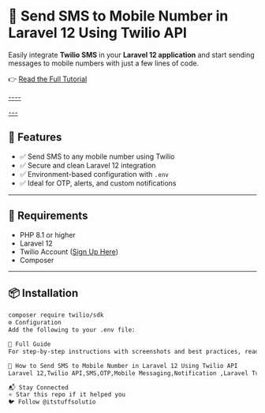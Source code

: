 # 📲 Send SMS to Mobile Number in Laravel 12 Using Twilio API

Easily integrate **Twilio SMS** in your **Laravel 12 application** and start sending messages to mobile numbers with just a few lines of code.

👉 [Read the Full Tutorial](https://itstuffsolutiotions.io/how-to-send-sms-to-mobile-number-in-laravel-12-using-twilio-api/)

[----](https://itstuffsolutiotions.io/wp-content/uploads/2025/06/how-to-send-sms-to-mobile-number-in-laravel-12-using-twilio-api-sms-461x1024.webp)

[---](https://itstuffsolutiotions.io/wp-content/uploads/2025/06/how-to-send-sms-to-mobile-number-in-laravel-12-using-twilio-api-send-sms-768x187.webp)

## 🚀 Features

- ✅ Send SMS to any mobile number using Twilio
- ✅ Secure and clean Laravel 12 integration
- ✅ Environment-based configuration with `.env`
- ✅ Ideal for OTP, alerts, and custom notifications

---

## 🧰 Requirements

- PHP 8.1 or higher
- Laravel 12
- Twilio Account ([Sign Up Here](https://www.twilio.com/try-twilio))
- Composer

---

## 📦 Installation

```bash
composer require twilio/sdk
⚙️ Configuration
Add the following to your .env file:

📖 Full Guide
For step-by-step instructions with screenshots and best practices, read the full blog post:

🔗 How to Send SMS to Mobile Number in Laravel 12 Using Twilio API
Laravel 12,Twilio API,SMS,OTP,Mobile Messaging,Notification ,Laravel Tutorial

📬 Stay Connected
⭐ Star this repo if it helped you
🐦 Follow @itstuffsolutio



